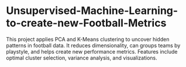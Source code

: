 # Unsupervised-Machine-Learning-to-create-new-Football-Metrics
This project applies PCA and K-Means clustering to uncover hidden patterns in football data. It reduces dimensionality, can groups teams by playstyle, and helps create new performance metrics. Features include optimal cluster selection, variance analysis, and visualizations.
